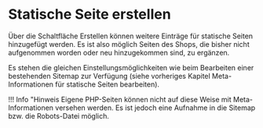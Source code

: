 # Statische Seite erstellen 

Über die Schaltfläche Erstellen können weitere Einträge für statische Seiten hinzugefügt werden. Es ist also möglich Seiten des Shops, die bisher nicht aufgenommen worden oder neu hinzugekommen sind, zu ergänzen.

Es stehen die gleichen Einstellungsmöglichkeiten wie beim Bearbeiten einer bestehenden Sitemap zur Verfügung \(siehe vorheriges Kapitel Meta-Informationen für statische Seiten bearbeiten\).

!!! Info "Hinweis
	 Eigene PHP-Seiten können nicht auf diese Weise mit Meta-Informationen versehen werden. Es ist jedoch eine Aufnahme in die Sitemap bzw. die Robots-Datei möglich.



